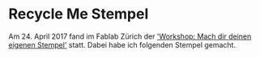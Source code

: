 # Recycle Me Stempel
Am 24. April 2017 fand im Fablab Zürich der ['Workshop: Mach dir deinen eigenen Stempel'](http://zurich.fablab.ch/events/workshop-mach-dir-deinen-eigenen-stempel-beim-zopfzmorga/) statt. Dabei habe ich folgenden Stempel gemacht.


